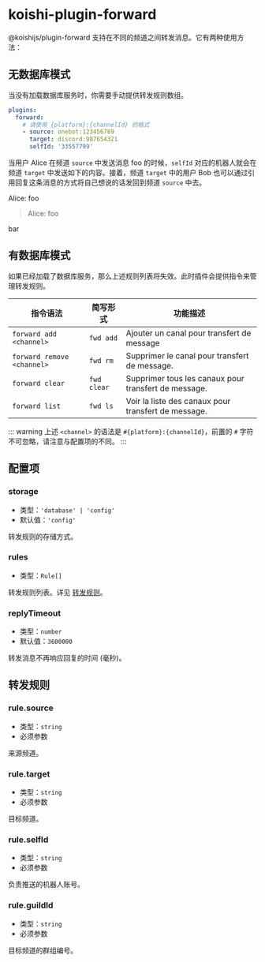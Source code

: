 # koishi-plugin-forward

@koishijs/plugin-forward 支持在不同的频道之间转发消息。它有两种使用方法：

## 无数据库模式

当没有加载数据库服务时，你需要手动提供转发规则数组。

```yaml title=koishi.yml
plugins:
  forward:
    # 请使用 {platform}:{channelId} 的格式
    - source: onebot:123456789
      target: discord:987654321
      selfId: '33557799'
```

当用户 Alice 在频道 `source` 中发送消息 foo 的时候，`selfId` 对应的机器人就会在频道 `target` 中发送如下的内容。接着，频道 `target` 中的用户 Bob 也可以通过引用回复这条消息的方式将自己想说的话发回到频道 `source` 中去。

<chat-panel>
<chat-message nickname="Koishi">
<p>Alice: foo</p>
</chat-message>
<chat-message nickname="Bob">
<blockquote><p>Alice: foo</p></blockquote>
<p>bar</p>
</chat-message>
</chat-panel>

## 有数据库模式

如果已经加载了数据库服务，那么上述规则列表将失效。此时插件会提供指令来管理转发规则。

| 指令语法                             | 简写形式        | 功能描述                                                 |
| -------------------------------- | ----------- | ---------------------------------------------------- |
| `forward add <channel>`    | `fwd add`   | Ajouter un canal pour transfert de message           |
| `forward remove <channel>` | `fwd rm`    | Supprimer le canal pour transfert de message.        |
| `forward clear`                  | `fwd clear` | Supprimer tous les canaux pour transfert de message. |
| `forward list`                   | `fwd ls`    | Voir la liste des canaux pour transfert de message.  |

::: warning
上述 `<channel>` 的语法是 `#{platform}:{channelId}`，前置的 `#` 字符不可忽略，请注意与配置项的不同。
:::

## 配置项

### storage

- 类型：`'database' | 'config'`
- 默认值：`'config'`

转发规则的存储方式。

### rules

- 类型：`Rule[]`

转发规则列表。详见 [转发规则](#转发规则)。

### replyTimeout

- 类型：`number`
- 默认值：`3600000`

转发消息不再响应回复的时间 (毫秒)。

## 转发规则

### rule.source

- 类型：`string`
- 必须参数

来源频道。

### rule.target

- 类型：`string`
- 必须参数

目标频道。

### rule.selfId

- 类型：`string`
- 必须参数

负责推送的机器人账号。

### rule.guildId

- 类型：`string`
- 必须参数

目标频道的群组编号。
